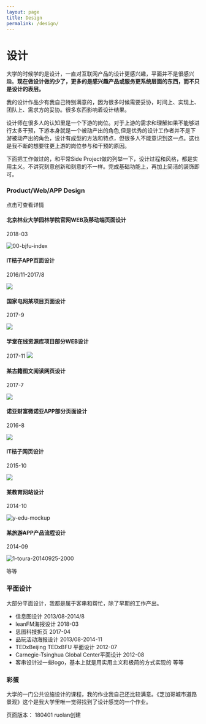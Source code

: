 ```yaml
---
layout: page
title: Design
permalink: /design/
---
```

# 设计

大学的时候学的是设计，一直对互联网产品的设计更感兴趣，平面并不是很感兴趣。**现在做设计做的少了，更多的是感兴趣产品或服务更系统层面的东西，而不只是设计的表层。**

我的设计作品少有我自己特别满意的，因为很多时候需要妥协，时间上、实现上、团队上、需求方的妥协。很多东西影响着设计结果。

设计师在很多人的认知里是一个下游的岗位。对于上游的需求和理解如果不能够进行太多干预，下游本身就是一个被动产出的角色,但是优秀的设计工作者并不是下游被动产出的角色，设计有成型的方法和特点，但很多人不能意识到这一点。这也是我不断的想要往更上游的岗位参与和干预的原因。

下面把工作做过的，和平常Side Project做的列举一下，设计过程和风格，都是实用主义。不讲究刻意创新和刻意的不一样。完成基础功能上，再加上简洁的装饰即可。

### Product/Web/APP Design

点击可查看详情

#### 北京林业大学园林学院官网WEB及移动端页面设计 
2018-03

![00-bjfu-index](https://i.imgur.com/s7StYqk.jpg)

#### IT桔子APP页面设计 
2016/11-2017/8

![](https://i.imgur.com/E00NQWS.jpg)

#### 国家电网某项目页面设计 
2017-9

![](https://i.imgur.com/7Ez8GMB.jpg)

#### 学堂在线资源库项目部分WEB设计
2017-11
![](https://i.imgur.com/rItXC3l.jpg)

#### 某古籍图文阅读网页设计 
2017-7

![](https://i.imgur.com/N7EuQKV.jpg)

#### 诺亚财富微诺亚APP部分页面设计 
2016-8

![](https://i.imgur.com/Yb3LuiT.jpg)

#### IT桔子网页设计 
2015-10

![](https://i.imgur.com/lK0rZxc.jpg)

#### 某教育网站设计 
2014-10

![y-edu-mockup](https://i.imgur.com/nP45CBg.jpg)

#### 某旅游APP产品流程设计 
2014-09

![1-toura-20140925-2000](https://i.imgur.com/1ndkxvZ.jpg)

等等

### 平面设计

大部分平面设计，我都是属于客串和帮忙，除了早期的工作产出。

* 信息图设计 2013/08-2014/8
* leanFM海报设计 2018-03
* 思图科技折页 2017-04
* 品玩活动海报设计 2013/08-2014-11
* TEDxBeijing TEDxBFU 平面设计 2012-07
* Carnegie-Tsinghua Global Center平面设计 2012-08
* 客串设计过一些logo，基本上就是用实用主义和极简的方式实现的
等等

### 彩蛋 

大学的一门公共设施设计的课程，我的作业我自己还比较满意。《芝加哥城市道路景观》这个是我大学里唯一觉得找到了设计感觉的一个作业。

页面版本：
180401 ruolan创建


